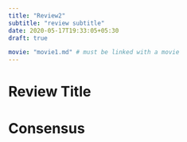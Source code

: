 ```yaml
---
title: "Review2"
subtitle: "review subtitle"
date: 2020-05-17T19:33:05+05:30
draft: true

movie: "movie1.md" # must be linked with a movie
---
```


# Review Title




# Consensus


